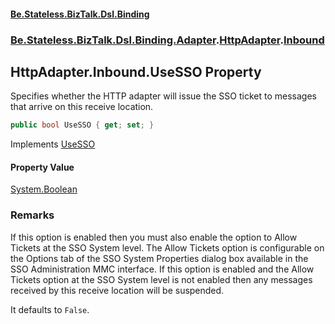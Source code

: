 #### [Be.Stateless.BizTalk.Dsl.Binding](README.md 'README')
### [Be.Stateless.BizTalk.Dsl.Binding.Adapter](Be.Stateless.BizTalk.Dsl.Binding.Adapter.md 'Be.Stateless.BizTalk.Dsl.Binding.Adapter').[HttpAdapter](HttpAdapter.md 'Be.Stateless.BizTalk.Dsl.Binding.Adapter.HttpAdapter').[Inbound](HttpAdapter.Inbound.md 'Be.Stateless.BizTalk.Dsl.Binding.Adapter.HttpAdapter.Inbound')

## HttpAdapter.Inbound.UseSSO Property

Specifies whether the HTTP adapter will issue the SSO ticket to messages that arrive on this receive location.

```csharp
public bool UseSSO { get; set; }
```

Implements [UseSSO](IAdapterConfigSSO.UseSSO.md 'Be.Stateless.BizTalk.Dsl.Binding.Adapter.IAdapterConfigSSO.UseSSO')

#### Property Value
[System.Boolean](https://docs.microsoft.com/en-us/dotnet/api/System.Boolean 'System.Boolean')

### Remarks

If this option is enabled then you must also enable the option to Allow Tickets at the SSO System level. The Allow
Tickets option is configurable on the Options tab of the SSO System Properties dialog box available in the SSO
Administration MMC interface. If this option is enabled and the Allow Tickets option at the SSO System level is
not enabled then any messages received by this receive location will be suspended.

It defaults to `False`.